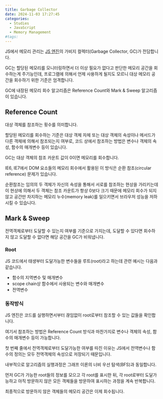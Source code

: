 ```yaml
---
title: Garbage Collector
date: 2024-11-03 17:27:45
categories:
  - Studies
  - JavaScript
  - Memory Management
#tags:
---
```

JS에서 메모리 관리는 [JS 엔진](../../ecma/ecma-spec#JavaScript-Engine)의 가비지 컬렉터(Garbage Collector, GC)가 전담합니다.

GC는 할당된 메모리를 모니터링하면서 더 이상 필요가 없다고 판단한 메모리 공간을 회수하는게 주기능인데, 프로그램에 의해서 언제 사용하게 될지도 모르니 대상 메모리 공간을 회수하기 위한 기준은 엄격합니다.

GC에 내장된 메모리 회수 알고리즘은 Reference Count와 Mark & Sweep 알고리즘이 있습니다.

## Reference Count

대상 객체를 참조하는 횟수를 의미합니다.

할당된 메모리를 회수하는 기준은 대상 객체 자체 또는 대상 객체의 속성이나 메서드가 다른 객체에 의해서 참조되는지 여부로, 코드 상에서 참조하는 방법은 변수나 객체의 속성, 함수의 매개변수 등이 있습니다.

GC는 대상 객체의 참조 카운트 값이 0이면 메모리를 회수합니다.

IE6, IE7에서 DOM 요소들의 메모리 회수에서 활용된 이 방식은 순환 참조(circular reference) 문제가 있습니다.

순환참조는 임의의 두 객체가 자신의 속성을 통해서 서로를 참조하는 현상을 가리키는데 이 현상에 의해서 두 객체는 참조 카운트가 항상 0보다 크기 때문에 메모리 회수가 되지 않고 공간만 차지하는 메모리 누수(memory leak)를 일으키면서 브라우저 성능을 저하시킬 수 있습니다.

## Mark & Sweep

전역객체로부터 도달할 수 있는지 여부를 기준으로 가지는데, 도달할 수 있다면 회수하지 않고 도달할 수 없다면 해당 공간을 GC가 비워냅니다.

### Root

JS 코드에서 태생부터 도달가능한 변수들을 루트(root)라고 하는데 관련 예시는 다음과 같습니다.

- 함수의 지역변수 및 매개변수
- scope chain상 함수에서 사용되는 변수와 매개변수
- 전역변수

### 동작방식

JS 엔진은 코드를 실행하면서부터 끊임없이 root로부터 참조할 수 있는 값들을 확인합니다.

여기서 참조하는 방법은 Reference Count 방식과 마찬가지로 변수나 객체의 속성, 함수의 매개변수 등이 가능합니다.

첫 번째 줄에서 전역객체로부터 도달가능한 여부를 따진 이유는 JS에서 전역변수나 함수의 정의는 모두 전역객체의 속성으로 저장되기 때문입니다.

내부적으로 알고리즘의 실행과정은 그래프 이론의 너비 우선 탐색(BFS)과 동일합니다.

먼저 GC가 가능한 root들의 정보를 모으고 각 root를 표시한 뒤, 각 root로부터 도달가능하고 아직 방문하지 않은 모든 객체들을 방문하여 표시하는 과정을 계속 반복합니다.

최종적으로 방문하지 않은 객체들의 메모리 공간은 이제 회수됩니다.
